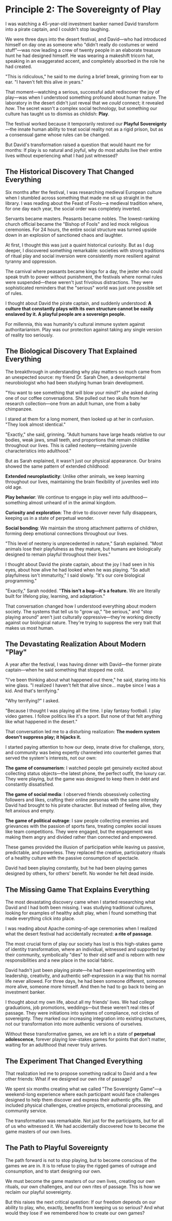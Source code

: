 # Principle 2: The Sovereignty of Play

I was watching a 45-year-old investment banker named David transform into a pirate captain, and I couldn't stop laughing.

We were three days into the desert festival, and David—who had introduced himself on day one as someone who "didn't really do costumes or weird stuff"—was now leading a crew of twenty people in an elaborate treasure hunt he had designed himself. He was wearing a makeshift tricorn hat, speaking in an exaggerated accent, and completely absorbed in the role he had created.

"This is ridiculous," he said to me during a brief break, grinning from ear to ear. "I haven't felt this alive in years."

That moment—watching a serious, successful adult rediscover the joy of play—was when I understood something profound about human nature. The laboratory in the desert didn't just reveal that we *could* connect; it revealed *how*. The secret wasn't a complex social technology, but something our culture has taught us to dismiss as childish: **Play**.

The festival worked because it temporarily restored our **Playful Sovereignty**—the innate human ability to treat social reality not as a rigid prison, but as a consensual game whose rules can be changed.

But David's transformation raised a question that would haunt me for months: If play is so natural and joyful, why do most adults live their entire lives without experiencing what I had just witnessed?

## The Historical Discovery That Changed Everything

Six months after the festival, I was researching medieval European culture when I stumbled across something that made me sit up straight in the library. I was reading about the Feast of Fools—a medieval tradition where, for one day each year, the social order was completely inverted.

Servants became masters. Peasants became nobles. The lowest-ranking church official became the "Bishop of Fools" and led mock religious ceremonies. For 24 hours, the entire social structure was turned upside down in an explosion of sanctioned chaos and laughter.

At first, I thought this was just a quaint historical curiosity. But as I dug deeper, I discovered something remarkable: societies with strong traditions of ritual play and social inversion were consistently more resilient against tyranny and oppression.

The carnival where peasants became kings for a day, the jester who could speak truth to power without punishment, the festivals where normal rules were suspended—these weren't just frivolous distractions. They were sophisticated reminders that the "serious" world was just one possible set of rules.

I thought about David the pirate captain, and suddenly understood: **A culture that constantly plays with its own structure cannot be easily enslaved by it. A playful people are a sovereign people.**

For millennia, this was humanity's cultural immune system against authoritarianism. Play was our protection against taking any single version of reality too seriously.

## The Biological Discovery That Explained Everything

The breakthrough in understanding why play matters so much came from an unexpected source: my friend Dr. Sarah Chen, a developmental neurobiologist who had been studying human brain development.

"You want to see something that will blow your mind?" she asked during one of our coffee conversations. She pulled out two skulls from her research collection—one from an adult human, one from a baby chimpanzee.

I stared at them for a long moment, then looked up at her in confusion. "They look almost identical."

"Exactly," she said, grinning. "Adult humans have large heads relative to our bodies, weak jaws, small teeth, and proportions that remain childlike throughout our lives. This is called neoteny—retaining juvenile characteristics into adulthood."

But as Sarah explained, it wasn't just our physical appearance. Our brains showed the same pattern of extended childhood:

**Extended neuroplasticity**: Unlike other animals, we keep learning throughout our lives, maintaining the brain flexibility of juveniles well into old age.

**Play behavior**: We continue to engage in play well into adulthood—something almost unheard of in the animal kingdom.

**Curiosity and exploration**: The drive to discover never fully disappears, keeping us in a state of perpetual wonder.

**Social bonding**: We maintain the strong attachment patterns of children, forming deep emotional connections throughout our lives.

"This level of neoteny is unprecedented in nature," Sarah explained. "Most animals lose their playfulness as they mature, but humans are biologically designed to remain playful throughout their lives."

I thought about David the pirate captain, about the joy I had seen in his eyes, about how alive he had looked when he was playing. "So adult playfulness isn't immaturity," I said slowly. "It's our core biological programming."

"Exactly," Sarah nodded. "**This isn't a bug—it's a feature.** We are literally built for lifelong play, learning, and adaptation."

That conversation changed how I understood everything about modern society. The systems that tell us to "grow up," "be serious," and "stop playing around" aren't just culturally oppressive—they're working directly against our biological nature. They're trying to suppress the very trait that makes us most human.

## The Devastating Realization About Modern "Play"

A year after the festival, I was having dinner with David—the former pirate captain—when he said something that stopped me cold.

"I've been thinking about what happened out there," he said, staring into his wine glass. "I realized I haven't felt that alive since... maybe since I was a kid. And that's terrifying."

"Why terrifying?" I asked.

"Because I thought I was playing all the time. I play fantasy football. I play video games. I follow politics like it's a sport. But none of that felt anything like what happened in the desert."

That conversation led me to a disturbing realization: **The modern system doesn't suppress play; it hijacks it.**

I started paying attention to how our deep, innate drive for challenge, story, and community was being expertly channeled into counterfeit games that served the system's interests, not our own:

**The game of consumerism**: I watched people get genuinely excited about collecting status objects—the latest phone, the perfect outfit, the luxury car. They were playing, but the game was designed to keep them in debt and constantly dissatisfied.

**The game of social media**: I observed friends obsessively collecting followers and likes, crafting their online personas with the same intensity David had brought to his pirate character. But instead of feeling alive, they felt anxious and empty.

**The game of political outrage**: I saw people collecting enemies and grievances with the passion of sports fans, treating complex social issues like team competitions. They were engaged, but the engagement was making them angry and divided rather than connected and empowered.

These games provided the illusion of participation while leaving us passive, predictable, and powerless. They replaced the creative, participatory rituals of a healthy culture with the passive consumption of spectacle.

David had been playing constantly, but he had been playing games designed by others, for others' benefit. No wonder he felt dead inside.

## The Missing Game That Explains Everything

The most devastating discovery came when I started researching what David and I had both been missing. I was studying traditional cultures, looking for examples of healthy adult play, when I found something that made everything click into place.

I was reading about Apache coming-of-age ceremonies when I realized what the desert festival had accidentally recreated: **a rite of passage**.

The most crucial form of play our society has lost is this high-stakes game of identity transformation, where an individual, witnessed and supported by their community, symbolically "dies" to their old self and is reborn with new responsibilities and a new place in the social fabric.

David hadn't just been playing pirate—he had been experimenting with leadership, creativity, and authentic self-expression in a way that his normal life never allowed. For three days, he had been someone different, someone more alive, someone more himself. And then he had to go back to being an investment banker.

I thought about my own life, about all my friends' lives. We had college graduations, job promotions, weddings—but these weren't real rites of passage. They were initiations into systems of compliance, not circles of sovereignty. They marked our increasing integration into existing structures, not our transformation into more authentic versions of ourselves.

Without these transformative games, we are left in a state of **perpetual adolescence**, forever playing low-stakes games for points that don't matter, waiting for an adulthood that never truly arrives.

## The Experiment That Changed Everything

That realization led me to propose something radical to David and a few other friends: What if we designed our own rite of passage?

We spent six months creating what we called "The Sovereignty Game"—a weekend-long experience where each participant would face challenges designed to help them discover and express their authentic gifts. We included physical challenges, creative projects, emotional processing, and community service.

The transformation was remarkable. Not just for the participants, but for all of us who witnessed it. We had accidentally discovered how to become the game masters of our own lives.

## The Path to Playful Sovereignty

The path forward is not to stop playing, but to become conscious of the games we are in. It is to refuse to play the rigged games of outrage and consumption, and to start designing our own.

We must become the game masters of our own lives, creating our own rituals, our own challenges, and our own rites of passage. This is how we reclaim our playful sovereignty.

But this raises the next critical question: If our freedom depends on our ability to play, who, exactly, benefits from keeping us so serious? And what would they lose if we remembered how to create our own games?
